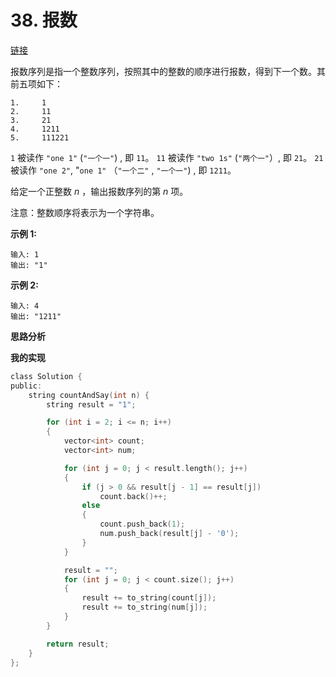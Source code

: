 # 38. 报数

[链接](https://leetcode-cn.com/problems/count-and-say/description/)

报数序列是指一个整数序列，按照其中的整数的顺序进行报数，得到下一个数。其前五项如下：

```
1.     1
2.     11
3.     21
4.     1211
5.     111221
```

`1` 被读作  `"one 1"`  (`"一个一"`) , 即 `11`。
 `11` 被读作 `"two 1s"` (`"两个一"`）, 即 `21`。
 `21` 被读作 `"one 2"`,  "`one 1"` （`"一个二"` ,  `"一个一"`) , 即 `1211`。

给定一个正整数 *n* ，输出报数序列的第 *n* 项。

注意：整数顺序将表示为一个字符串。

**示例 1:**

```
输入: 1
输出: "1"
```

**示例 2:**

```
输入: 4
输出: "1211"
```

**思路分析**

**我的实现**

```c
class Solution {
public:
	string countAndSay(int n) {
		string result = "1";

		for (int i = 2; i <= n; i++)
		{
			vector<int> count;
			vector<int> num;

			for (int j = 0; j < result.length(); j++)
			{
				if (j > 0 && result[j - 1] == result[j])
					count.back()++;
				else
				{
					count.push_back(1);
					num.push_back(result[j] - '0');
				}
			}

			result = "";
			for (int j = 0; j < count.size(); j++)
			{
				result += to_string(count[j]);
				result += to_string(num[j]);
			}
		}

		return result;
	}
};
```

